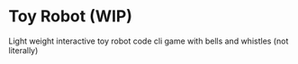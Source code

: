 # Toy Robot (WIP)

Light weight interactive toy robot code cli game with bells and whistles (not literally)